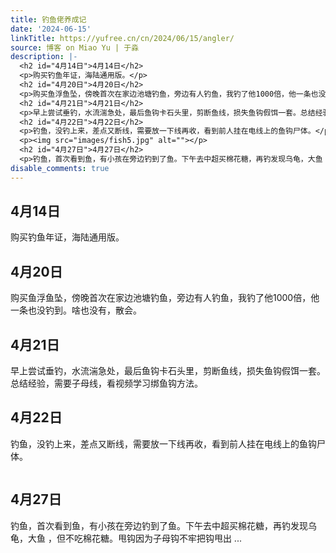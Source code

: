 ```yaml
---
title: 钓鱼佬养成记
date: '2024-06-15'
linkTitle: https://yufree.cn/cn/2024/06/15/angler/
source: 博客 on Miao Yu | 于淼
description: |-
  <h2 id="4月14日">4月14日</h2>
  <p>购买钓鱼年证，海陆通用版。</p>
  <h2 id="4月20日">4月20日</h2>
  <p>购买鱼浮鱼坠，傍晚首次在家边池塘钓鱼，旁边有人钓鱼，我钓了他1000倍，他一条也没钓到。啥也没有，散会。</p>
  <h2 id="4月21日">4月21日</h2>
  <p>早上尝试垂钓，水流湍急处，最后鱼钩卡石头里，剪断鱼线，损失鱼钩假饵一套。总结经验，需要子母线，看视频学习绑鱼钩方法。</p>
  <h2 id="4月22日">4月22日</h2>
  <p>钓鱼，没钓上来，差点又断线，需要放一下线再收，看到前人挂在电线上的鱼钩尸体。</p>
  <p><img src="images/fish5.jpg" alt=""></p>
  <h2 id="4月27日">4月27日</h2>
  <p>钓鱼，首次看到鱼，有小孩在旁边钓到了鱼。下午去中超买棉花糖，再钓发现乌龟，大鱼 ，但不吃棉花糖。甩钩因为子母钩不牢把钩甩出 ...
disable_comments: true
---
```

<h2 id="4月14日">4月14日</h2>
<p>购买钓鱼年证，海陆通用版。</p>
<h2 id="4月20日">4月20日</h2>
<p>购买鱼浮鱼坠，傍晚首次在家边池塘钓鱼，旁边有人钓鱼，我钓了他1000倍，他一条也没钓到。啥也没有，散会。</p>
<h2 id="4月21日">4月21日</h2>
<p>早上尝试垂钓，水流湍急处，最后鱼钩卡石头里，剪断鱼线，损失鱼钩假饵一套。总结经验，需要子母线，看视频学习绑鱼钩方法。</p>
<h2 id="4月22日">4月22日</h2>
<p>钓鱼，没钓上来，差点又断线，需要放一下线再收，看到前人挂在电线上的鱼钩尸体。</p>
<p><img src="images/fish5.jpg" alt=""></p>
<h2 id="4月27日">4月27日</h2>
<p>钓鱼，首次看到鱼，有小孩在旁边钓到了鱼。下午去中超买棉花糖，再钓发现乌龟，大鱼 ，但不吃棉花糖。甩钩因为子母钩不牢把钩甩出 ...